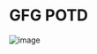 # GFG POTD
![image](https://github.com/shruti3032/Learning/assets/78202217/b1231832-50c6-411a-be7e-77f78467bf31)
